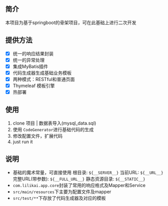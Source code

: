 ## 简介
  本项目为基于springboot的骨架项目，可在此基础上进行二次开发

## 提供方法
  - [x] 统一的响应结果封装
  - [x] 统一的异常处理
  - [x] 集成MyBatis插件
  - [x] 代码生成器生成基础业务模板
  - [x] 两种模式：RESTful和普通页面
  - [x] Thymeleaf 模板引擎
  - [x] 热部署

## 使用
  1. clone 项目 | 数据表导入(mysql_data.sql)
  2. 使用 ```CodeGenerator```进行基础代码的生成
  3. 修改配置文件，扩展代码
  4. just run it

## 说明
  - 基础的魔术常量，可直接使用
    根目录: ```${__SERVER__}```
    当前URL: ```${__URL__}```
    完整URL(带参数): ```${__FULL_URL__}```
    静态资源目录: ```${__STATIC__}```
  - ```com.lilikai.app.core```封装了常用的响应格式及Mapper和Service
  - ```src/main/resources```下主要为配置文件及mapper
  - ```src/test/**```下存放了代码生成器及对应的模板